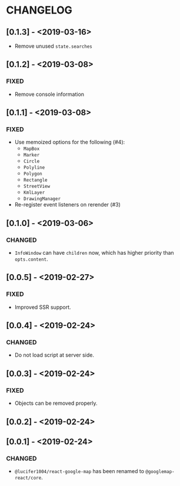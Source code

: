 # CHANGELOG

## [0.1.3] - <2019-03-16>

- Remove unused `state.searches`

## [0.1.2] - <2019-03-08>

### FIXED

- Remove console information

## [0.1.1] - <2019-03-08>

### FIXED

- Use memoized options for the following (#4):
  - `MapBox`
  - `Marker`
  - `Circle`
  - `Polyline`
  - `Polygon`
  - `Rectangle`
  - `StreetView`
  - `KmlLayer`
  - `DrawingManager`
- Re-register event listeners on rerender (#3)

## [0.1.0] - <2019-03-06>

### CHANGED

- `InfoWindow` can have `children` now, which has higher priority than
  `opts.content`.

## [0.0.5] - <2019-02-27>

### FIXED

- Improved SSR support.

## [0.0.4] - <2019-02-24>

### CHANGED

- Do not load script at server side.

## [0.0.3] - <2019-02-24>

### FIXED

- Objects can be removed properly.

## [0.0.2] - <2019-02-24>

## [0.0.1] - <2019-02-24>

### CHANGED

- `@lucifer1004/react-google-map` has been renamed to `@googlemap-react/core`.
